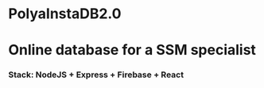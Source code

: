 # PolyaInstaDB2.0
<h1>Online database for a SSM specialist </h1>
<h3>Stack: NodeJS + Express + Firebase + React </h3>

